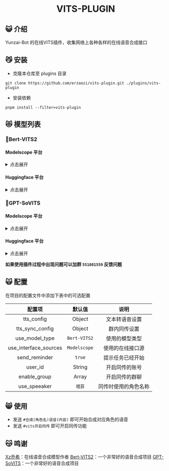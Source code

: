 <div align="center">
  
# VITS-PLUGIN

</div>

## 😺 介绍

Yunzai-Bot 的在线VITS插件，收集网络上各种各样的在线语音合成接口

## 😼 安装

- 克隆本仓库至 plugins 目录
```
git clone https://github.com/erzaozi/vits-plugin.git ./plugins/vits-plugin
```

- 安装依赖
```
pnpm install --filter=vits-plugin
```

## 😻 模型列表

### 🍉Bert-VITS2

#### Modelscope 平台

<details><summary>点击展开</summary>

| 模型名称 | 模型名称 | 模型名称 | 模型名称 |
| :---: | :---: | :---: | :---: |
| [AI陈泽（中日英）](https://www.modelscope.cn/studios/xzjosh/Ze-Bert-VITS2-2.3) | [AI星瞳（坏女人）（中日英）](https://www.modelscope.cn/studios/xzjosh/badXT-Bert-VITS2-2.3) | [AI梅西2.0（中日英）](https://www.modelscope.cn/studios/xzjosh/Messi-Bert-VITS2-2.3) | [AI珈乐2.0（中日英）](https://www.modelscope.cn/studios/xzjosh/Carol-Bert-VITS2-2.3) |
| [AI乃琳2.0（中日英）](https://www.modelscope.cn/studios/xzjosh/Queen-Bert-VITS2-2.3) | [AI七海2.0（中日英）](https://www.modelscope.cn/studios/xzjosh/Nana7mi-Bert-VITS2-2.3) | [AI塔菲2.0重制版（中日英）](https://www.modelscope.cn/studios/xzjosh/Taffy-Bert-VITS2-2.3) | [AI东雪莲2.0重制版（中日英）](https://www.modelscope.cn/studios/xzjosh/Azuma-Bert-VITS2-2.3) |
| [AI奶绿2.0（中日英）](https://www.modelscope.cn/studios/xzjosh/LAPLACE-Bert-VITS2-2.3) | [AI尼奈2.0（中日英）](https://www.modelscope.cn/studios/xzjosh/nine-Bert-VITS2-2.3) | [AI科比2.0（中日英）](https://www.modelscope.cn/studios/xzjosh/Kobe-Bert-VITS2-2.3) | [AI嘉然2.0（中日英）](https://www.modelscope.cn/studios/xzjosh/Diana-Bert-VITS2-2.3) |
| [AI丁真2.0（中日英）](https://www.modelscope.cn/studios/xzjosh/DZ-Bert-VITS2-2.3) | [AI丁真2.0（备用1）](https://www.modelscope.cn/studios/xzjosh/dingzhen-Bert-VITS2-2.3) | [AI丁真2.0（备用2）](https://www.modelscope.cn/studios/xzjosh/DZhen-Bert-VITS2-2.3) | [AI炫神2.0（中日英）](https://www.modelscope.cn/studios/xzjosh/Xuan-Bert-VITS2-2.3) |
| [AI电棍2.0（中日英）](https://www.modelscope.cn/studios/xzjosh/otto-Bert-VITS2-2.3) | [AI阿梓2.0（中日英）](https://www.modelscope.cn/studios/xzjosh/Azusa-Bert-VITS2-2.3) | [AI东雪莲2.0（中日英）](https://www.modelscope.cn/studios/xzjosh/Azuma-Bert-VITS2.0.2) | [AI塔菲2.0（中日英）](https://www.modelscope.cn/studios/xzjosh/Taffy-Bert-VITS2.0.2) |
| [AI星瞳2.0（中日英）](https://www.modelscope.cn/studios/xzjosh/2568-Bert-VITS2) | [AI孙笑川2.0（中日英）](https://www.modelscope.cn/studios/xzjosh/SXC-Bert-VITS2) | [AI塔菲](https://www.modelscope.cn/studios/xzjosh/Taffy-Bert-VITS2) | [AI小菲](https://www.modelscope.cn/studios/xzjosh/LittleTaffy-Bert-VITS2) |
| [AI东雪莲](https://www.modelscope.cn/studios/xzjosh/Azuma-Bert-VITS2) | [AI奶绿](https://www.modelscope.cn/studios/xzjosh/LAPLACE-Bert-VITS2) | [AI尼奈](https://www.modelscope.cn/studios/xzjosh/nine1-Bert-VITS2) | [AI珈乐](https://www.modelscope.cn/studios/xzjosh/Carol-Bert-VITS2) |
| [AI电棍](https://www.modelscope.cn/studios/xzjosh/otto-Bert-VITS2) | [AI七海](https://www.modelscope.cn/studios/xzjosh/Nana7mi-Bert-VITS2) | [AI阿梓](https://www.modelscope.cn/studios/xzjosh/Azusa-Bert-VITS2) | [AI星瞳](https://www.modelscope.cn/studios/xzjosh/XingTong-Bert-VITS2) |
| [AI向晚](https://www.modelscope.cn/studios/xzjosh/Ava-Bert-VITS2) | [AI嘉然](https://www.modelscope.cn/studios/xzjosh/Diana-Bert-VITS2) | [AI剑魔](https://www.modelscope.cn/studios/xzjosh/Aatrox-Bert-VITS2) | [AI乃琳](https://www.modelscope.cn/studios/xzjosh/Eileen-Bert-VITS2) |
| [AI贝拉](https://www.modelscope.cn/studios/xzjosh/Bella-Bert-VITS2) | [AI扇宝](https://www.modelscope.cn/studios/xzjosh/ShanBao-Bert-VITS2) | [AI恬豆](https://www.modelscope.cn/studios/xzjosh/Bekki-Bert-VITS2) | [AI黑桃影](https://www.modelscope.cn/studios/xzjosh/Echo-Bert-VITS2) |
| [AI卖卖](https://www.modelscope.cn/studios/xzjosh/maimai-Bert-VITS2) | [AI鹿鸣](https://www.modelscope.cn/studios/xzjosh/Lumi-Bert-VITS2) | [AI文静](https://www.modelscope.cn/studios/xzjosh/Wenjing-Bert-VITS2) |  |

</details>

#### Huggingface 平台

<details><summary>点击展开</summary>

| 模型名称 | 模型名称 | 模型名称 | 模型名称 |
| :---: | :---: | :---: | :---: |
| [AI星瞳（坏女人）（中日英）](https://huggingface.co/spaces/XzJosh/badXT-Bert-VITS2-2.3) | [AI梅西2.0（中日英）](https://huggingface.co/spaces/XzJosh/Messi-Bert-VITS2-2.3) | [AI珈乐2.0（中日英）](https://huggingface.co/spaces/XzJosh/Carol-Bert-VITS2-2.3) | [AI乃琳2.0（中日英）](https://huggingface.co/spaces/XzJosh/Queen-Bert-VITS2-2.3) |
| [AI七海2.0（中日英）](https://huggingface.co/spaces/XzJosh/Nana7mi-Bert-VITS2-2.3) | [AI塔菲2.0重制版（中日英）](https://huggingface.co/spaces/XzJosh/Taffy-Bert-VITS2-2.3) | [AI东雪莲2.0重制版（中日英）](https://huggingface.co/spaces/XzJosh/Azuma-Bert-VITS2-2.3) | [AI奶绿2.0（中日英）](https://huggingface.co/spaces/XzJosh/LAPLACE-Bert-VITS2-2.3) |
| [AI尼奈2.0（中日英）](https://huggingface.co/spaces/XzJosh/nine-Bert-VITS2-2.3) | [AI科比2.0（中日英）](https://huggingface.co/spaces/XzJosh/Kobe-Bert-VITS2-2.3) | [AI嘉然2.0（中日英）](https://huggingface.co/spaces/XzJosh/Diana-Bert-VITS2-2.3) | [AI丁真2.0（中日英）](https://huggingface.co/spaces/XzJosh/DZ-Bert-VITS2-2.3) |
| [AI炫神2.0（中日英）](https://huggingface.co/spaces/XzJosh/Xuan-Bert-VITS2-2.3) | [AI电棍2.0（中日英）](https://huggingface.co/spaces/XzJosh/otto-Bert-VITS2-2.3) | [AI阿梓2.0（中日英）](https://huggingface.co/spaces/XzJosh/Azusa-Bert-VITS2-2.3) | [AI东雪莲2.0（中日英）](https://huggingface.co/spaces/XzJosh/Azuma-Bert-VITS2.0.2) |
| [AI塔菲2.0（中日英）](https://huggingface.co/spaces/XzJosh/Taffy-Bert-VITS2.0.2) | [AI星瞳2.0（中日英）](https://huggingface.co/spaces/XzJosh/2568-Bert-VITS2) | [AI孙笑川2.0（中日英）](https://huggingface.co/spaces/XzJosh/Sun-Bert-VITS2) | [AI塔菲](https://huggingface.co/spaces/XzJosh/Taffy-Bert-VITS2) |
| [AI小菲](https://huggingface.co/spaces/XzJosh/LittleTaffy-Bert-VITS2) | [AI东雪莲](https://huggingface.co/spaces/XzJosh/Azuma-Bert-VITS2) | [AI奶绿](https://huggingface.co/spaces/XzJosh/LAPLACE-Bert-VITS2) | [AI尼奈](https://huggingface.co/spaces/XzJosh/nine1-Bert-VITS2) |
| [AI珈乐](https://huggingface.co/spaces/XzJosh/Carol-Bert-VITS2) | [AI电棍](https://huggingface.co/spaces/XzJosh/otto-Bert-VITS2) | [AI七海](https://huggingface.co/spaces/XzJosh/Nana7mi-Bert-VITS2) | [AI阿梓](https://huggingface.co/spaces/XzJosh/Azusa-Bert-VITS2) |
| [AI星瞳](https://huggingface.co/spaces/XzJosh/XingTong-Bert-VITS2) | [AI向晚](https://huggingface.co/spaces/XzJosh/Ava-Bert-VITS2) | [AI嘉然](https://huggingface.co/spaces/XzJosh/Diana-Bert-VITS2) | [AI剑魔](https://huggingface.co/spaces/XzJosh/Aatrox-Bert-VITS2) |
| [AI乃琳](https://huggingface.co/spaces/XzJosh/Eileen-Bert-VITS2) | [AI贝拉](https://huggingface.co/spaces/XzJosh/Bella-Bert-VITS2) | [AI扇宝](https://huggingface.co/spaces/XzJosh/ShanBao-Bert-VITS2) | [AI恬豆](https://huggingface.co/spaces/XzJosh/Bekki-Bert-VITS2) |
| [AI黑桃影](https://huggingface.co/spaces/XzJosh/Echo-Bert-VITS2) | [AI卖卖](https://huggingface.co/spaces/XzJosh/maimai-Bert-VITS2) | [AI鹿鸣](https://huggingface.co/spaces/XzJosh/Lumi-Bert-VITS2) | [AI文静](https://huggingface.co/spaces/XzJosh/Wenjing-Bert-VITS2) |

</details>

### 🍊GPT-SoVITS

#### Modelscope 平台

<details><summary>点击展开</summary>

| 模型名称 | 模型名称 | 模型名称 | 模型名称 |
| :---: | :---: | :---: | :---: |
| [AI张顺飞](https://www.modelscope.cn/studios/xzjosh/Shun-GPT-SoVITS) | [AI蔡徐坤](https://www.modelscope.cn/studios/xzjosh/Kun-GPT-SoVITS) | [AI米诺](https://www.modelscope.cn/studios/xzjosh/Mino-GPT-SoVITS) | [AI陈泽](https://www.modelscope.cn/studios/xzjosh/Ze-GPT-SoVITS) |
| [AI电棍](https://www.modelscope.cn/studios/xzjosh/otto-GPT-SoVITS) | [AI炫神](https://www.modelscope.cn/studios/xzjosh/Xuan-GPT-SoVITS) | [AI山泥若](https://www.modelscope.cn/studios/xzjosh/Ruo-GPT-SoVITS) | [AI丁真](https://www.modelscope.cn/studios/xzjosh/dingzhen-GPT-SoVITS) |
| [AI孙笑川](https://www.modelscope.cn/studios/xzjosh/sun-GPT-SoVITS) | [AI东雪莲](https://www.modelscope.cn/studios/xzjosh/Azuma-GPT-SoVITS) | [AI塔菲](https://www.modelscope.cn/studios/xzjosh/Taffy-GPT-SoVITS) | [AI奶绿](https://www.modelscope.cn/studios/xzjosh/LAPLACE-GPT-SoVITS) |
| [AI阿梓](https://www.modelscope.cn/studios/xzjosh/Azusa-GPT-SoVITS) | [AI七海](https://www.modelscope.cn/studios/xzjosh/Nana7mi-GPT-SoVITS) | [AI星瞳](https://www.modelscope.cn/studios/xzjosh/XingTong-GPT-SoVITS) | [AI星瞳（坏女人）](https://www.modelscope.cn/studios/xzjosh/badXT-GPT-SoVITS) |
| [AI扇宝](https://www.modelscope.cn/studios/xzjosh/SB-GPT-SoVITS) | [AI扇宝（卖卖）](https://www.modelscope.cn/studios/xzjosh/maimai-GPT-SoVITS) | [AI尼奈](https://www.modelscope.cn/studios/xzjosh/nine-GPT-SoVITS) | [AI恬豆](https://www.modelscope.cn/studios/xzjosh/Bekki-GPT-SoVITS) |
| [AI向晚](https://www.modelscope.cn/studios/xzjosh/Ava-GPT-SoVITS) | [AI贝拉](https://www.modelscope.cn/studios/xzjosh/Bella-GPT-SoVITS) | [AI珈乐](https://www.modelscope.cn/studios/xzjosh/Carol-GPT-SoVITS) | [AI嘉然](https://www.modelscope.cn/studios/xzjosh/Diana-GPT-SoVITS) |
| [AI乃琳](https://www.modelscope.cn/studios/xzjosh/Eileen-GPT-SoVITS) |  |  |  |

</details>

#### Huggingface 平台

<details><summary>点击展开</summary>

| 模型名称 | 模型名称 | 模型名称 | 模型名称 |
| :---: | :---: | :---: | :---: |
| [AI电棍](https://huggingface.co/spaces/XzJosh/otto-GPT-SoVITS) | [AI炫神](https://huggingface.co/spaces/XzJosh/Xuan-GPT-SoVITS) | [AI山泥若](https://huggingface.co/spaces/XzJosh/Ruo-GPT-SoVITS) | [AI丁真](https://huggingface.co/spaces/XzJosh/dingzhen-GPT-SoVITS) |
| [AI孙笑川](https://huggingface.co/spaces/XzJosh/sun-GPT-SoVITS) | [AI东雪莲](https://huggingface.co/spaces/XzJosh/Azuma-GPT-SoVITS) | [AI塔菲](https://huggingface.co/spaces/XzJosh/Taffy-GPT-SoVITS) | [AI奶绿](https://huggingface.co/spaces/XzJosh/LAPLACE-GPT-SoVITS) |
| [AI阿梓](https://huggingface.co/spaces/XzJosh/Azusa-GPT-SoVITS) | [AI七海](https://huggingface.co/spaces/XzJosh/Nana7mi-GPT-SoVITS) | [AI星瞳（坏女人）](https://huggingface.co/spaces/XzJosh/badXT-GPT-SoVITS) | [AI坏女人](https://huggingface.co/spaces/XzJosh/badXT-GPT-SoVITS) |
| [AI扇宝](https://huggingface.co/spaces/XzJosh/SB-GPT-SoVITS) | [AI扇宝（卖卖）](https://huggingface.co/spaces/XzJosh/maimai-GPT-SoVITS) | [AI尼奈](https://huggingface.co/spaces/XzJosh/nine-GPT-SoVITS) | [AI恬豆](https://huggingface.co/spaces/XzJosh/Bekki-GPT-SoVITS) |
| [AI向晚](https://huggingface.co/spaces/XzJosh/Ava-GPT-SoVITS) | [AI贝拉](https://huggingface.co/spaces/XzJosh/Bella-GPT-SoVITS) | [AI珈乐](https://huggingface.co/spaces/XzJosh/Carol-GPT-SoVITS) | [AI嘉然](https://huggingface.co/spaces/XzJosh/Diana-GPT-SoVITS) |
| [AI乃琳](https://huggingface.co/spaces/XzJosh/Eileen-GPT-SoVITS) |  |  |  |

</details>

**如果使用插件过程中出现问题可以加群 `551081559` 反馈问题**

## 🙀 配置

在项目的配置文件中添加下表中的可选配置

| 配置项 | 默认值 | 说明 |
| :---: | :---: | :---: |
| tts_config | Object | 文本转语音设置 |
| tts_sync_config | Object | 群内同传设置 |
| use_model_type | `Bert-VITS2` | 使用的模型类型 |
| use_interface_sources | `Modelscope` | 使用的在线接口源 |
| send_reminder | `true` | 提示任务已经开始 |
| user_id | String | 开启同传的账号 |
| enable_group | Array | 开启同传的群聊 |
| use_speeaker | `塔菲` | 同传时使用的角色名称 |

## 😸 使用

- 发送 `#合成(角色名)语音(内容)` 即可开始合成对应角色的语音
- 发送 `#vits开启同传` 即可开启同传功能

## 😽 鸣谢

[Xz乔希](https://space.bilibili.com/5859321)：在线语音合成模型作者
[Bert-VITS2](https://github.com/fishaudio/Bert-VITS2)：一个非常好的语音合成项目
[GPT-SoVITS](https://github.com/RVC-Boss/GPT-SoVITS)：一个非常好的语音合成项目